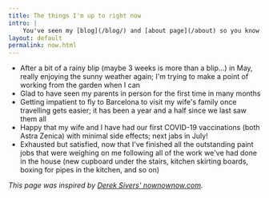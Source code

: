 ```yaml
---
title: The things I'm up to right now
intro: |
    You've seen my [blog](/blog/) and [about page](/about) so you know what I'm interested in and how I ended up doing what I do, but what am I up to *right now*?
layout: default
permalink: now.html
---
```


- After a bit of a rainy blip (maybe 3 weeks is more than a blip…) in May, really enjoying the sunny weather again; I'm trying to make a point of working from the garden when I can
- Glad to have seen my parents in person for the first time in many months
- Getting impatient to fly to Barcelona to visit my wife's family once travelling gets easier; it has been a year and a half since we last saw them all
- Happy that my wife and I have had our first COVID-19 vaccinations (both Astra Zenica) with minimal side effects; next jabs in July!
- Exhausted but satisfied, now that I've finished all the outstanding paint jobs that were weighing on me following all of the work we've had done in the house (new cupboard under the stairs, kitchen skirting boards, boxing for pipes in the kitchen, and so on)

<i>This page was inspired by [Derek Sivers' nownownow.com](https://nownownow.com/about).</i>
